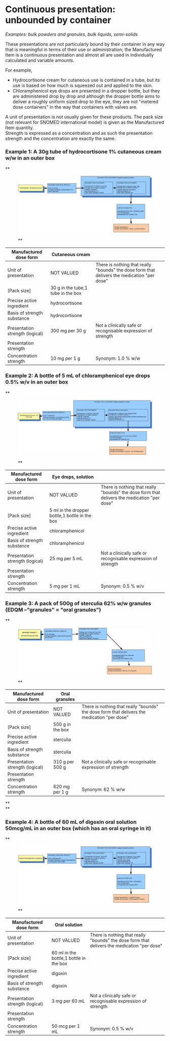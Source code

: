 # Continuous presentation: unbounded by container

_Examples: bulk powders and granules, bulk liquids, semi-solids_

These presentations are not particularly bound by their container in any way that is meaningful in terms of their use or administration; the Manufactured Item is a continuous presentation and almost all are used in individually calculated and variable amounts.

For example,

  * Hydrocortisone cream for cutaneous use is contained in a tube, but its use is based on how much is squeezed out and applied to the skin. 
  * Chloramphenicol eye drops are presented in a dropper bottle, but they are administered drop by drop and although the dropper bottle aims to deliver a roughly uniform sized drop to the eye, they are not "metered dose containers" in the way that containers with valves are.

A unit of presentation is not usually given for these products. The pack size (not relevant for SNOMED international model) is given as the Manufactured Item quantity.  
Strength is expressed as a concentration and as such the presentation strength and the concentration are exactly the same.

### **Example 1: A 30g tube of hydrocortisone 1% cutaneous cream w/w in an outer box**

**

<figure><img src="images/304775965.jpg" alt="" title=""><figcaption><p>**</p></figcaption></figure>

| Manufactured dose form | Cutaneous cream |   |
|---|---|---|
| Unit of presentation | NOT VALUED | There is nothing that really "bounds" the dose form that delivers the medication "per dose" |
| [Pack size] | 30 g in the tube,1 tube in the box |   |
| Precise active ingredient | hydrocortisone |   |
| Basis of strength substance | hydrocortisone |   |
| Presentation strength (logical) | 300 mg per 30 g | Not a clinically safe or recognisable expression of strength |
| Presentation strength |   |   |
| Concentration strength | 10 mg per 1 g | Synonym: 1.0 % w/w |

  

### **Example 2: A bottle of 5 mL of chloramphenicol eye drops 0.5% w/v in an outer box**

**

<figure><img src="images/304775966.jpg" alt="" title=""><figcaption><p>**</p></figcaption></figure>

  
  

| Manufactured dose form | Eye drops, solution |   |
|---|---|---|
| Unit of presentation | NOT VALUED | There is nothing that really "bounds" the dose form that delivers the medication "per dose" |
| [Pack size] | 5 ml in the dropper bottle,1 bottle in the box |   |
| Precise active ingredient | chloramphenicol |   |
| Basis of strength substance | chloramphenicol |   |
| Presentation strength (logical) | 25 mg per 5 mL | Not a clinically safe or recognisable expression of strength |
| Presentation strength |   |   |
| Concentration strength | 5 mg per 1 mL | Synonym: 0.5 % w/v |

  

### **Example 3: A pack of 500g of sterculia 62% w/w granules (EDQM –"granules" = "oral granules")**

**

<figure><img src="images/304775967.jpg" alt="" title=""><figcaption><p>**</p></figcaption></figure>

| Manufactured dose form | Oral granules |   |
|---|---|---|
| Unit of presentation | NOT VALUED | There is nothing that really "bounds" the dose form that delivers the medication "per dose" |
| [Pack size] | 500 g in the box |   |
| Precise active ingredient | sterculia |   |
| Basis of strength substance | sterculia |   |
| Presentation strength (logical) | 310 g per 500 g | Not a clinically safe or recognisable expression of strength |
| Presentation strength |   |   |
| Concentration strength | 620 mg per 1 g | Synonym: 62 % w/w |

  

**  
**

### **Example 4: A bottle of 60 mL of digoxin oral solution 50mcg/mL in an outer box (which has an oral syringe in it)**

**

<figure><img src="images/304775968.jpg" alt="" title=""><figcaption><p>**</p></figcaption></figure>

| Manufactured dose form | Oral solution |   |
|---|---|---|
| Unit of presentation | NOT VALUED | There is nothing that really "bounds" the dose form that delivers the medication "per dose" |
| [Pack size] | 60 ml in the bottle,1 bottle in the box |   |
| Precise active ingredient | digoxin |   |
| Basis of strength substance | digoxin |   |
| Presentation strength (logical) | 3 mg per 60 mL | Not a clinically safe or recognisable expression of strength |
| Presentation strength |   |   |
| Concentration strength | 50 mcg per 1 mL | Synonym: 0.5 % w/v |

  

